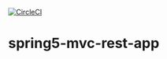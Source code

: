 [![CircleCI](https://circleci.com/gh/akashjagdale/spring5-mvc-rest-app.svg?style=svg)](https://circleci.com/gh/akashjagdale/spring5-mvc-rest-app)
# spring5-mvc-rest-app